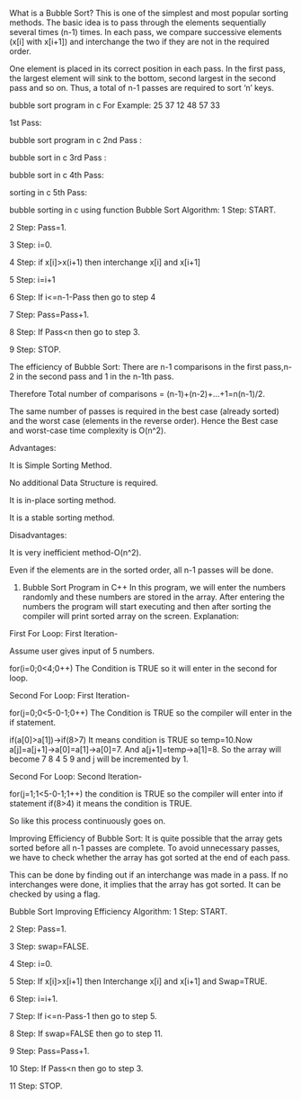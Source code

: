 What is a Bubble Sort?
This is one of the simplest and most popular sorting methods. The basic idea is to pass through the elements sequentially several times (n-1) times. In each pass, we compare successive elements (x[i] with x[i+1]) and interchange the two if they are not in the required order.

One element is placed in its correct position in each pass. In the first pass, the largest element will sink to the bottom, second largest in the second pass and so on. Thus, a total of n-1 passes are required to sort ‘n’ keys.

bubble sort program in c
For Example: 25 37 12 48 57 33

1st Pass:

bubble sort program in c
2nd Pass :

bubble sort in c
3rd Pass :

bubble sort in c
4th Pass:

sorting in c
5th Pass:

bubble sorting in c using function
Bubble Sort Algorithm:
1 Step: START.

2 Step: Pass=1.

3 Step: i=0.

4 Step: if x[i]>x(i+1) then interchange x[i] and x[i+1]

5 Step: i=i+1

6 Step: If i<=n-1-Pass then go to step 4

7 Step: Pass=Pass+1.

8 Step: If Pass<n then go to step 3.

9 Step: STOP.

The efficiency of Bubble Sort:
There are n-1 comparisons in the first pass,n-2 in the second pass and 1 in the n-1th pass.

Therefore Total number of comparisons = (n-1)+(n-2)+…+1=n(n-1)/2.

The same number of passes is required in the best case (already sorted) and the worst case (elements in the reverse order). Hence the Best case and worst-case time complexity is O(n^2).

Advantages:

It is Simple Sorting Method.

No additional Data Structure is required.

It is in-place sorting method.

It is a stable sorting method.

Disadvantages:

It is very inefficient method-O(n^2).

Even if the elements are in the sorted order, all n-1 passes will be done.

1. Bubble Sort Program in C++
In this program, we will enter the numbers randomly and these numbers are stored in the array. After entering the numbers the program will start executing and then after sorting the compiler will print sorted array on the screen.
Explanation:

First For Loop: First Iteration-

Assume user gives input of 5 numbers.

for(i=0;0<4;0++) The Condition is TRUE so it will enter in the second for loop.

Second For Loop: First Iteration-

for(j=0;0<5-0-1;0++) The Condition is TRUE so the compiler will enter in the if statement.

if(a[0]>a[1])->if(8>7) It means condition is TRUE so temp=10.Now a[j]=a[j+1]->a[0]=a[1]->a[0]=7. And a[j+1]=temp->a[1]=8. So the array will become 7 8 4 5 9 and j will be incremented by 1.

Second For Loop: Second Iteration-

for(j=1;1<5-0-1;1++) the condition is TRUE so the compiler will enter into if statement if(8>4) it means the condition is TRUE.

So like this process continuously goes on.

Improving Efficiency of Bubble Sort:
It is quite possible that the array gets sorted before all n-1 passes are complete. To avoid unnecessary passes, we have to check whether the array has got sorted at the end of each pass.

This can be done by finding out if an interchange was made in a pass. If no interchanges were done, it implies that the array has got sorted. It can be checked by using a flag.

Bubble Sort Improving Efficiency Algorithm:
1 Step: START.

2 Step: Pass=1.

3 Step: swap=FALSE.

4 Step: i=0.

5 Step: If x[i]>x[i+1] then Interchange x[i] and x[i+1] and Swap=TRUE.

6 Step: i=i+1.

7 Step: If i<=n-Pass-1 then go to step 5.

8 Step: If swap=FALSE then go to step 11.

9 Step: Pass=Pass+1.

10 Step: If Pass<n then go to step 3.

11 Step: STOP.